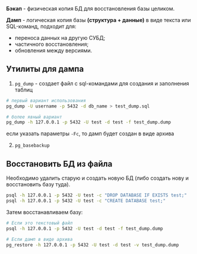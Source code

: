 
**Бэкап** - физическая копия БД для восстановления базы целиком.

**Дамп** - логическая копия базы **(структура + данные)** в виде текста или SQL-команд, подходит для:
- переноса данных на другую СУБД; 
- частичного восстановления;
- обновления между версиями.


## Утилиты для дампа

1. `pg_dump` - создает файл с sql-командами для создания и заполнения таблиц 
   
```bash
# первый вариант использования
pg_dump -U username -p 5432 -d db_name > test_dump.sql

# более явный вариант
pg_dump -h 127.0.0.1 -p 5432 -U test -d test -f test_dump.dump
```

если указать параметры `-Fc`, то дамп будет создан в виде архива 

2. `pg_basebackup` 

## Восстановить БД из файла
Необходимо удалить старую и создать новую БД (либо создать нову и восстановить базу туда).

```bash
psql -h 127.0.0.1 -p 5432 -U test -c "DROP DATABASE IF EXISTS test;"
psql -h 127.0.0.1 -p 5432 -U test -c "CREATE DATABASE test;"
```

Затем восстанавливаем базу:

```bash
# Если это текстовый файл
psql -h 127.0.0.1 -p 5432 -U test -d test -f test_dump.dump

# Если дамп в виде архива
pg_restore -h 127.0.0.1 -p 5432 -U test -d test -v test_dump.dump
```

